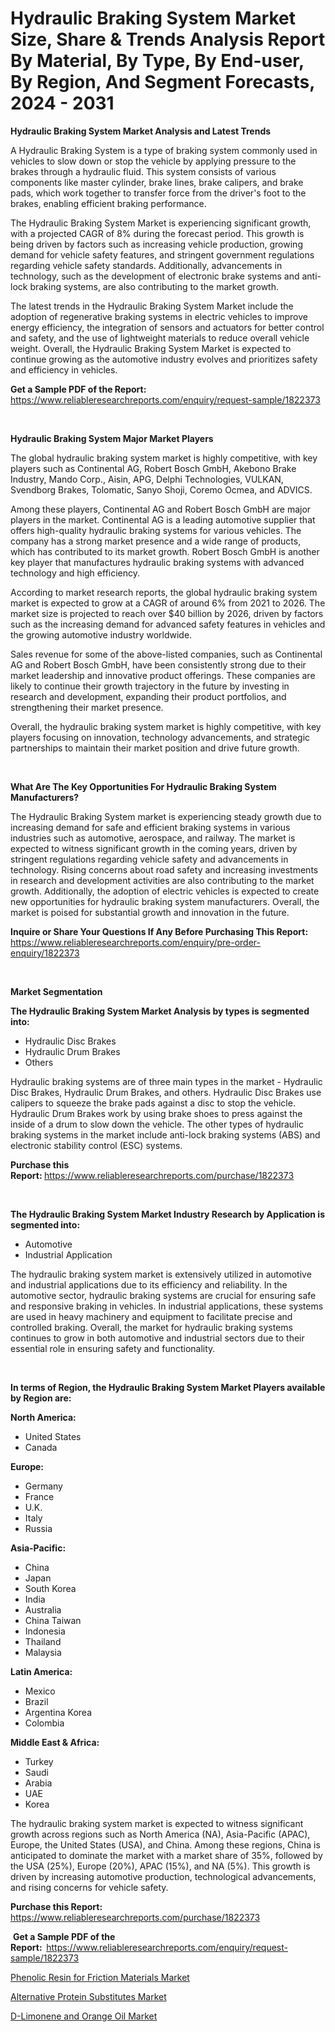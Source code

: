 <p><h1>Hydraulic Braking System Market Size, Share & Trends Analysis Report By Material, By Type, By End-user, By Region, And Segment Forecasts, 2024 - 2031</h1></p><p><strong>Hydraulic Braking System Market Analysis and Latest Trends</strong></p>
<p><p>A Hydraulic Braking System is a type of braking system commonly used in vehicles to slow down or stop the vehicle by applying pressure to the brakes through a hydraulic fluid. This system consists of various components like master cylinder, brake lines, brake calipers, and brake pads, which work together to transfer force from the driver's foot to the brakes, enabling efficient braking performance.</p><p>The Hydraulic Braking System Market is experiencing significant growth, with a projected CAGR of 8% during the forecast period. This growth is being driven by factors such as increasing vehicle production, growing demand for vehicle safety features, and stringent government regulations regarding vehicle safety standards. Additionally, advancements in technology, such as the development of electronic brake systems and anti-lock braking systems, are also contributing to the market growth.</p><p>The latest trends in the Hydraulic Braking System Market include the adoption of regenerative braking systems in electric vehicles to improve energy efficiency, the integration of sensors and actuators for better control and safety, and the use of lightweight materials to reduce overall vehicle weight. Overall, the Hydraulic Braking System Market is expected to continue growing as the automotive industry evolves and prioritizes safety and efficiency in vehicles.</p></p>
<p><strong>Get a Sample PDF of the Report:&nbsp;</strong> <a href="https://www.reliableresearchreports.com/enquiry/request-sample/1822373">https://www.reliableresearchreports.com/enquiry/request-sample/1822373</a></p>
<p>&nbsp;</p>
<p><strong>Hydraulic Braking System Major Market Players</strong></p>
<p><p>The global hydraulic braking system market is highly competitive, with key players such as Continental AG, Robert Bosch GmbH, Akebono Brake Industry, Mando Corp., Aisin, APG, Delphi Technologies, VULKAN, Svendborg Brakes, Tolomatic, Sanyo Shoji, Coremo Ocmea, and ADVICS.</p><p>Among these players, Continental AG and Robert Bosch GmbH are major players in the market. Continental AG is a leading automotive supplier that offers high-quality hydraulic braking systems for various vehicles. The company has a strong market presence and a wide range of products, which has contributed to its market growth. Robert Bosch GmbH is another key player that manufactures hydraulic braking systems with advanced technology and high efficiency.</p><p>According to market research reports, the global hydraulic braking system market is expected to grow at a CAGR of around 6% from 2021 to 2026. The market size is projected to reach over $40 billion by 2026, driven by factors such as the increasing demand for advanced safety features in vehicles and the growing automotive industry worldwide.</p><p>Sales revenue for some of the above-listed companies, such as Continental AG and Robert Bosch GmbH, have been consistently strong due to their market leadership and innovative product offerings. These companies are likely to continue their growth trajectory in the future by investing in research and development, expanding their product portfolios, and strengthening their market presence.</p><p>Overall, the hydraulic braking system market is highly competitive, with key players focusing on innovation, technology advancements, and strategic partnerships to maintain their market position and drive future growth.</p></p>
<p>&nbsp;</p>
<p><strong>What Are The Key Opportunities For Hydraulic Braking System Manufacturers?</strong></p>
<p><p>The Hydraulic Braking System market is experiencing steady growth due to increasing demand for safe and efficient braking systems in various industries such as automotive, aerospace, and railway. The market is expected to witness significant growth in the coming years, driven by stringent regulations regarding vehicle safety and advancements in technology. Rising concerns about road safety and increasing investments in research and development activities are also contributing to the market growth. Additionally, the adoption of electric vehicles is expected to create new opportunities for hydraulic braking system manufacturers. Overall, the market is poised for substantial growth and innovation in the future.</p></p>
<p><strong>Inquire or Share Your Questions If Any Before Purchasing This Report:</strong> <a href="https://www.reliableresearchreports.com/enquiry/pre-order-enquiry/1822373">https://www.reliableresearchreports.com/enquiry/pre-order-enquiry/1822373</a></p>
<p>&nbsp;</p>
<p><strong>Market Segmentation</strong></p>
<p><strong>The Hydraulic Braking System Market Analysis by types is segmented into:</strong></p>
<p><ul><li>Hydraulic Disc Brakes</li><li>Hydraulic Drum Brakes</li><li>Others</li></ul></p>
<p><p>Hydraulic braking systems are of three main types in the market - Hydraulic Disc Brakes, Hydraulic Drum Brakes, and others. Hydraulic Disc Brakes use calipers to squeeze the brake pads against a disc to stop the vehicle. Hydraulic Drum Brakes work by using brake shoes to press against the inside of a drum to slow down the vehicle. The other types of hydraulic braking systems in the market include anti-lock braking systems (ABS) and electronic stability control (ESC) systems.</p></p>
<p><strong>Purchase this Report:&nbsp;</strong><a href="https://www.reliableresearchreports.com/purchase/1822373">https://www.reliableresearchreports.com/purchase/1822373</a></p>
<p>&nbsp;</p>
<p><strong>The Hydraulic Braking System Market Industry Research by Application is segmented into:</strong></p>
<p><ul><li>Automotive</li><li>Industrial Application</li></ul></p>
<p><p>The hydraulic braking system market is extensively utilized in automotive and industrial applications due to its efficiency and reliability. In the automotive sector, hydraulic braking systems are crucial for ensuring safe and responsive braking in vehicles. In industrial applications, these systems are used in heavy machinery and equipment to facilitate precise and controlled braking. Overall, the market for hydraulic braking systems continues to grow in both automotive and industrial sectors due to their essential role in ensuring safety and functionality.</p></p>
<p>&nbsp;</p>
<p><strong>In terms of Region, the Hydraulic Braking System Market Players available by Region are:</strong></p>
<p>
    <p> <strong> North America: </strong>
        <ul>
            <li>United States</li>
            <li>Canada</li>
        </ul>
        </p> 
    <p> <strong> Europe: </strong>
        <ul>
            <li>Germany</li>
            <li>France</li>
            <li>U.K.</li>
            <li>Italy</li>
            <li>Russia</li>
        </ul>
        </p> 
    <p> <strong> Asia-Pacific: </strong>
        <ul>
            <li>China</li>
            <li>Japan</li>
            <li>South Korea</li>
            <li>India</li>
            <li>Australia</li>
            <li>China Taiwan</li>
            <li>Indonesia</li>
            <li>Thailand</li>
            <li>Malaysia</li>
        </ul>
        </p> 
    <p> <strong> Latin America: </strong>
        <ul>
            <li>Mexico</li>
            <li>Brazil</li>
            <li>Argentina Korea</li>
            <li>Colombia</li>
        </ul>
        </p> 
    <p> <strong> Middle East & Africa: </strong>
        <ul>
            <li>Turkey</li>
            <li>Saudi</li>
            <li>Arabia</li>
            <li>UAE</li>
            <li>Korea</li>
        </ul>
    </p>
    </p>
<p><p>The hydraulic braking system market is expected to witness significant growth across regions such as North America (NA), Asia-Pacific (APAC), Europe, the United States (USA), and China. Among these regions, China is anticipated to dominate the market with a market share of 35%, followed by the USA (25%), Europe (20%), APAC (15%), and NA (5%). This growth is driven by increasing automotive production, technological advancements, and rising concerns for vehicle safety.</p></p>
<p><strong>Purchase this Report: </strong><a href="https://www.reliableresearchreports.com/purchase/1822373">https://www.reliableresearchreports.com/purchase/1822373</a></p>
<p>&nbsp;<strong>Get a Sample PDF of the Report:&nbsp;&nbsp;</strong><a href="https://www.reliableresearchreports.com/enquiry/request-sample/1822373">https://www.reliableresearchreports.com/enquiry/request-sample/1822373</a></p>
<p><strong></strong></p>
<p><p><a href="https://view.publitas.com/reportprime-1/global-phenolic-resin-for-friction-materials-market-by-types-applications-and-major-players-with-regional-growth-rate-analysis-and-development-situation-from-2023-to-2030/">Phenolic Resin for Friction Materials Market</a></p><p><a href="https://view.publitas.com/reportprime-1/alternative-protein-substitutes-market-size-and-growth-market-segmentation-regional-and-country-breakdowns-and-market-trends-for-period-from-2023-2030/">Alternative Protein Substitutes Market</a></p><p><a href="https://view.publitas.com/reportprime-1/d-limonene-and-orange-oil-market-research-report-provides-critical-insights-that-can-help-shape-business-development-and-investment-strategies/">D-Limonene and Orange Oil Market</a></p></p>